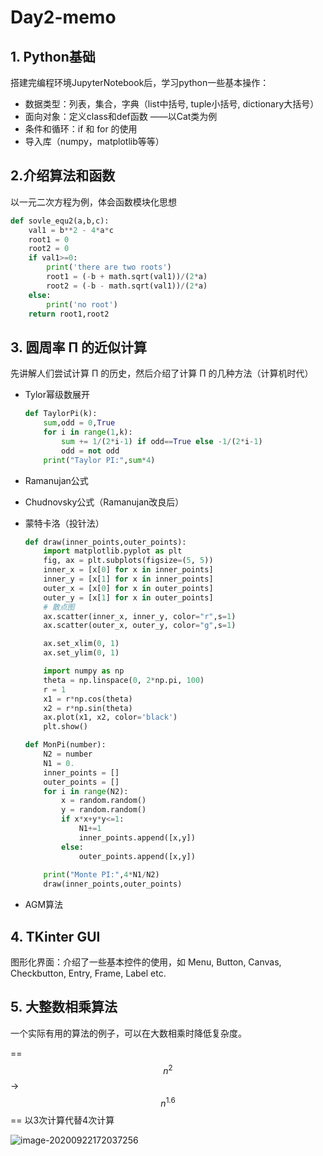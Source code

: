 # Day2-memo

## 1. Python基础

搭建完编程环境JupyterNotebook后，学习python一些基本操作：

- 数据类型：列表，集合，字典（list中括号, tuple小括号, dictionary大括号）
- 面向对象：定义class和def函数  ——以Cat类为例
- 条件和循环：if 和 for 的使用
- 导入库（numpy，matplotlib等等）

## 2.介绍算法和函数

以一元二次方程为例，体会函数模块化思想

```python
def sovle_equ2(a,b,c):
    val1 = b**2 - 4*a*c
    root1 = 0
    root2 = 0
    if val1>=0:
        print('there are two roots')
        root1 = (-b + math.sqrt(val1))/(2*a)
        root2 = (-b - math.sqrt(val1))/(2*a)
    else:
        print('no root')
    return root1,root2
```



## 3. 圆周率 Π 的近似计算

先讲解人们尝试计算 Π 的历史，然后介绍了计算 Π 的几种方法（计算机时代）

+ Tylor幂级数展开

  ```python
  def TaylorPi(k):
      sum,odd = 0,True
      for i in range(1,k):
          sum += 1/(2*i-1) if odd==True else -1/(2*i-1)
          odd = not odd
      print("Taylor PI:",sum*4)
  ```

+ Ramanujan公式

+ Chudnovsky公式（Ramanujan改良后）

+ 蒙特卡洛（投针法）

  ```python
  def draw(inner_points,outer_points):
      import matplotlib.pyplot as plt
      fig, ax = plt.subplots(figsize=(5, 5))
      inner_x = [x[0] for x in inner_points]
      inner_y = [x[1] for x in inner_points]
      outer_x = [x[0] for x in outer_points]
      outer_y = [x[1] for x in outer_points]
      # 散点图
      ax.scatter(inner_x, inner_y, color="r",s=1)
      ax.scatter(outer_x, outer_y, color="g",s=1)
  
      ax.set_xlim(0, 1)
      ax.set_ylim(0, 1)
  
      import numpy as np
      theta = np.linspace(0, 2*np.pi, 100)
      r = 1
      x1 = r*np.cos(theta)
      x2 = r*np.sin(theta)
      ax.plot(x1, x2, color='black')
      plt.show()
  
  def MonPi(number):
      N2 = number
      N1 = 0.
      inner_points = []
      outer_points = []
      for i in range(N2):
          x = random.random()
          y = random.random()
          if x*x+y*y<=1:
              N1+=1
              inner_points.append([x,y])
          else:
              outer_points.append([x,y])
      
      print("Monte PI:",4*N1/N2)
      draw(inner_points,outer_points)
  
  ```

  

+ AGM算法

## 4. TKinter GUI

图形化界面：介绍了一些基本控件的使用，如 Menu, Button, Canvas, Checkbutton, Entry, Frame, Label etc.

## 5. 大整数相乘算法

一个实际有用的算法的例子，可以在大数相乘时降低复杂度。

==$$ n^ 2$$ -> $$ n^ {1.6}$$== 以3次计算代替4次计算



![image-20200922172037256](C:\Users\tbhtbh\AppData\Roaming\Typora\typora-user-images\image-20200922172037256.png)